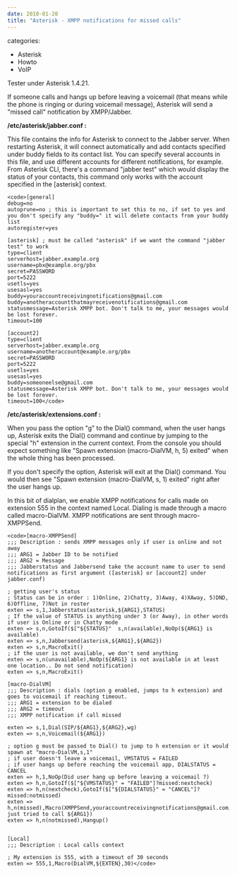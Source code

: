 ```yaml
---
date: 2010-01-20
title: "Asterisk - XMPP notifications for missed calls"
---
```








categories:
- Asterisk
- Howto
- VoIP


Tester under Asterisk 1.4.21.

If someone calls and hangs up before leaving a voicemail (that means while the phone is ringing or during voicemail message), Asterisk will send a "missed call" notification by XMPP/Jabber.

**/etc/asterisk/jabber.conf :**

This file contains the info for Asterisk to connect to the Jabber server.
When restarting Asterisk, it will connect automatically and add contacts specified under buddy fields to its contact list.
You can specify several accounts in this file, and use different accounts for different notifications, for example.
From Asterisk CLI, there's a command "jabber test" which would display the status of your contacts, this command only works with the account specified in the [asterisk] context.


    
    <code>[general]
    debug=no
    autoprune=no ; this is important to set this to no, if set to yes and you don't specify any "buddy=" it will delete contacts from your buddy list
    autoregister=yes        
    
    [asterisk] ; must be called "asterisk" if we want the command "jabber test" to work
    type=client
    serverhost=jabber.example.org
    username=pbx@example.org/pbx
    secret=PASSWORD
    port=5222       
    usetls=yes
    usesasl=yes
    buddy=youraccountreceivingnotifications@gmail.com
    buddy=anotheraccountthatmayreceivenotifications@gmail.com
    statusmessage=Asterisk XMPP bot. Don't talk to me, your messages would be lost forever.
    timeout=100
    
    [account2]
    type=client
    serverhost=jabber.example.org
    username=anotheraccount@example.org/pbx
    secret=PASSWORD
    port=5222       
    usetls=yes
    usesasl=yes
    buddy=someoneelse@gmail.com
    statusmessage=Asterisk XMPP bot. Don't talk to me, your messages would be lost forever.
    timeout=100</code>




**/etc/asterisk/extensions.conf :**

When you pass the option "g" to the Dial() command, when the user hangs up, Asterisk exits the Dial() command and continue by jumping to the special "h" extension in the current context. From the console you should expect something like "Spawn extension (macro-DialVM, h, 5) exited" when the whole thing has been processed.

If you don't specify the option, Asterisk will exit at the Dial() command. You would then see "Spawn extension (macro-DialVM, s, 1) exited" right after the user hangs up.

In this bit of dialplan, we enable XMPP notifications for calls made on extension 555 in the context named Local.
Dialing is made through a macro called macro-DialVM.
XMPP notifications are sent through macro-XMPPSend.


    
    <code>[macro-XMPPSend]
    ;;; Description : sends XMPP messages only if user is online and not away
    ;;; ARG1 = Jabber ID to be notified
    ;;; ARG2 = Message
    ;;; Jabberstatus and Jabbersend take the account name to user to send notifications as first argument ([asterisk] or [account2] under jabber.conf)
    
    ; getting user's status
    ; Status can be in order : 1)Online, 2)Chatty, 3)Away, 4)XAway, 5)DND, 6)Offline, 7)Not in roster
    exten => s,1,Jabberstatus(asterisk,${ARG1},STATUS)
    ; If the value of STATUS is anything under 3 (or Away), in other words if user is Online or in Chatty mode
    exten => s,n,GotoIf($["${STATUS}"  s,n(available),NoOp(${ARG1} is available)
    exten => s,n,Jabbersend(asterisk,${ARG1},${ARG2})
    exten => s,n,MacroExit()
    ; if the user is not available, we don't send anything
    exten => s,n(unavailable),NoOp(${ARG1} is not available in at least one location.. Do not send notification)
    exten => s,n,MacroExit()
    
    [macro-DialVM]
    ;;; Description : dials (option g enabled, jumps to h extension) and goes to voicemail if reaching timeout.
    ;;; ARG1 = extension to be dialed
    ;;; ARG2 = timeout
    ;;; XMPP notification if call missed
    
    exten => s,1,Dial(SIP/${ARG1},${ARG2},wg)
    exten => s,n,Voicemail(${ARG1})
    
    ; option g must be passed to Dial() to jump to h extension or it would spawn at "macro-DialVM,s,1"
    ; if user doesn't leave a voicemail, VMSTATUS = FAILED
    ; if user hangs up before reaching the voicemail app, DIALSTATUS = CANCEL
    exten => h,1,NoOp(Did user hang up before leaving a voicemail ?)
    exten => h,n,GotoIf($["${VMSTATUS}" = "FAILED"]?missed:nextcheck)
    exten => h,n(nextcheck),GotoIf($["${DIALSTATUS}" = "CANCEL"]?missed:notmissed)
    exten => h,n(missed),Macro(XMPPSend,youraccountreceivingnotifications@gmail.com,${CALLERID(all)} just tried to call ${ARG1})
    exten => h,n(notmissed),Hangup()
    
    
    [Local]
    ;;; Description : Local calls context
    
    ; My extension is 555, with a timeout of 30 seconds
    exten => 555,1,Macro(DialVM,${EXTEN},30)</code>
